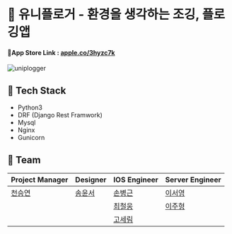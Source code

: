 # 🚀 유니플로거 - 환경을 생각하는 조깅, 플로깅앱



#### 📍App Store Link : [apple.co/3hyzc7k](apple.co/3hyzc7k)

![uniplogger](https://user-images.githubusercontent.com/28788125/111284511-87ac8400-8683-11eb-835c-fdf2f02552a1.jpg)

## 📍 Tech Stack

- Python3
- DRF (Django Rest Framwork)
- Mysql
- Nginx
- Gunicorn

## 📍 Team

| Project Manager                     | Designer                               | IOS Engineer                           | Server Engineer                            |
| ----------------------------------- | -------------------------------------- | -------------------------------------- | ------------------------------------------ |
| [천승연](https://github.com/ssnync) | [송윤서](https://github.com/yoonssong) | [손병근](https://github.com/SH4CK3RS)  | [이서영](https://github.com/Seoyoung2)     |
|                                     |                                        | [최철웅](https://github.com/chelwoong) | [이주형](https://github.com/Juhyung990122) |
|                                     |                                        | [고세림](https://github.com/koserim)   |                                            |





